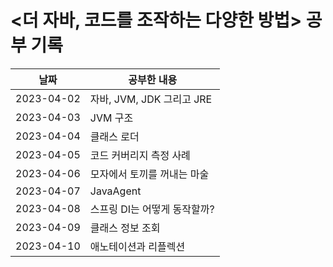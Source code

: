 # <더 자바, 코드를 조작하는 다양한 방법> 공부 기록

| 날짜         | 공부한 내용             |
|------------|--------------------|
| 2023-04-02 | 자바, JVM, JDK 그리고 JRE |
| 2023-04-03 | JVM 구조             |
| 2023-04-04 | 클래스 로더             |
| 2023-04-05 | 코드 커버리지 측정 사례      |
| 2023-04-06 | 모자에서 토끼를 꺼내는 마술    |
| 2023-04-07 | JavaAgent          |
| 2023-04-08 | 스프링 DI는 어떻게 동작할까?           |
| 2023-04-09 | 클래스 정보 조회          |
| 2023-04-10 | 애노테이션과 리플렉션          |
